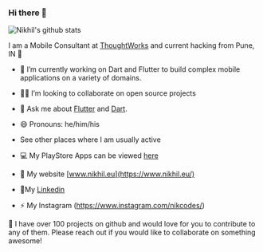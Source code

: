 ### Hi there 👋

![Nikhil's github stats](https://github-readme-stats.vercel.app/api?username=nikhilmufc7&show_icons=true)

I am a Mobile Consultant at [ThoughtWorks](https://www.thoughtworks.com/) and current hacking from Pune, IN 🌆

- 🔭 I’m currently working on Dart and Flutter to build complex mobile applications on a variety of domains.
- 🧑‍💻 I’m looking to collaborate on open source projects
- 💬 Ask me about [Flutter](https://flutter.dev) and [Dart](https://dart.dev).
- 😄 Pronouns: he/him/his

- See other places where I am usually active

 - 💻 My PlayStore Apps can be viewed [here](https://play.google.com/store/apps/developer?id=Nikkhil+Singh)
 - 🔭 My website [www.nikhil.eu](https://www.nikhil.eu/)
 - 🧑‍My [Linkedin](https://www.linkedin.com/in/nikhil-singh7/)
 - ⚡ My Instagram (https://www.instagram.com/nikcodes/)
 
👋 I have over 100 projects on github and would love for you to contribute to any of them. Please reach out if you would like to collaborate on something awesome!
 

